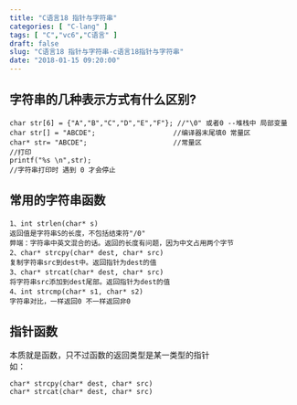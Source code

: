 ```yaml
---
title: "C语言18 指针与字符串"
categories: [ "C-lang" ]
tags: [ "C","vc6","C语言" ]
draft: false
slug: "C语言18 指针与字符串-c语言18指针与字符串"
date: "2018-01-15 09:20:00"
---
```




## 字符串的几种表示方式有什么区别?

    char str[6] = {"A","B","C","D","E","F"}; //"\0" 或者0 --堆栈中 局部变量
    char str[] = "ABCDE";                   //编译器末尾填0 常量区
    char* str= "ABCDE";                     //常量区
    //打印
    printf("%s \n",str);
    //字符串打印时 遇到 0 才会停止

## 常用的字符串函数

    1、int strlen(char* s)
    返回值是字符串S的长度，不包括结束符"/0"
    弊端：字符串中英文混合的话。返回的长度有问题，因为中文占用两个字节
    2、char* strcpy(char* dest, char* src)
    复制字符串src到dest中。返回指针为dest的值
    3、char* strcat(char* dest, char* src)
    将字符串src添加到dest尾部。返回指针为dest的值
    4、int strcmp(char* s1, char* s2)
    字符串对比，一样返回0 不一样返回非0

## 指针函数

本质就是函数，只不过函数的返回类型是某一类型的指针  
如：

    char* strcpy(char* dest, char* src)
    char* strcat(char* dest, char* src)